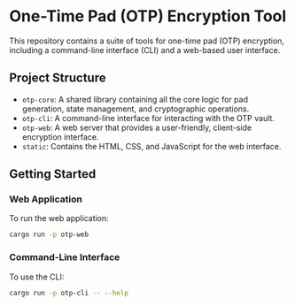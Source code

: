# One-Time Pad (OTP) Encryption Tool

This repository contains a suite of tools for one-time pad (OTP) encryption, including a command-line interface (CLI) and a web-based user interface.

## Project Structure

-   `otp-core`: A shared library containing all the core logic for pad generation, state management, and cryptographic operations.
-   `otp-cli`: A command-line interface for interacting with the OTP vault.
-   `otp-web`: A web server that provides a user-friendly, client-side encryption interface.
-   `static`: Contains the HTML, CSS, and JavaScript for the web interface.

## Getting Started

### Web Application

To run the web application:

```bash
cargo run -p otp-web
```

### Command-Line Interface

To use the CLI:

```bash
cargo run -p otp-cli -- --help